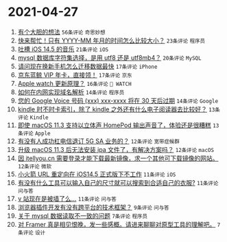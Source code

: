 # 2021-04-27

1. [有个大胆的想法](https://www.v2ex.com/t/773516) `56条评论` `奇思妙想`
1. [快来帮忙！只有 YYYY-MM 年月的时间怎么比较大小？](https://www.v2ex.com/t/773526) `23条评论` `程序员`
1. [吐槽 iOS 14.5 的音乐](https://www.v2ex.com/t/773507) `21条评论` `iOS`
1. [mysql 数据库字符集选择，是用 utf8 还是 utf8mb4？](https://www.v2ex.com/t/773509) `20条评论` `MySQL`
1. [请问现在换新手机怎么迁移数据最快](https://www.v2ex.com/t/773538) `17条评论` `iPhone`
1. [京东蓝鲸 VIP 年卡，直接领！](https://www.v2ex.com/t/773513) `17条评论` `京东`
1. [Apple watch 更新原理？](https://www.v2ex.com/t/773514) `16条评论` ` WATCH`
1. [如何在内网实现域名解析](https://www.v2ex.com/t/773549) `14条评论` `程序员`
1. [您的 Google Voice 号码 (xxx) xxx-xxxx 将在 30 天后过期](https://www.v2ex.com/t/773523) `14条评论` `Google`
1. [kindle 时不时卡索引，除了 kindle 之外还有什么电子阅读器去比较好？](https://www.v2ex.com/t/773522) `13条评论` `Kindle`
1. [即使 macOS 11.3 支持以立体声 HomePod 输出声音了，体验还是很糟糕](https://www.v2ex.com/t/773508) `13条评论` `Apple`
1. [有没有人成功杠电信退订 5G SA 业务的？](https://www.v2ex.com/t/773546) `12条评论` `宽带症候群`
1. [升级 macOS 11.3 后无法安装 ipa 文件了，有解决方案吗？](https://www.v2ex.com/t/773528) `12条评论` `macOS`
1. [因 itellyou.cn 需要登录才能下载最新镜像，求一个其他可下载镜像的网站。](https://www.v2ex.com/t/773515) `12条评论` `微软`
1. [小火箭 URL 重定向在 iOS14.5 正式版下不工作](https://www.v2ex.com/t/773536) `11条评论` `iOS`
1. [有没有什么工具可以输入自己的尺寸就可以搜索到合适自己的衣服?](https://www.v2ex.com/t/773517) `11条评论` `问与答`
1. [v 站现在是被墙了么...](https://www.v2ex.com/t/773548) `11条评论` `问与答`
1. [浏览器插件开发有没有跨平台的技术框架？](https://www.v2ex.com/t/773512) `9条评论` `问与答`
1. [关于 mysql 数据读取不一致的问题](https://www.v2ex.com/t/773557) `7条评论` `程序员`
1. [对 Framer 真是相见恨晚，发一些感概。请进来聊聊对原型工具的理解吧。](https://www.v2ex.com/t/773541) `7条评论` `设计`

